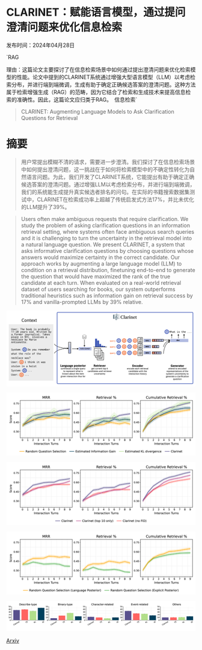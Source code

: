 # CLARINET：赋能语言模型，通过提问澄清问题来优化信息检索

发布时间：2024年04月28日

`RAG

理由：这篇论文主要探讨了在信息检索场景中如何通过提出澄清问题来优化检索模型的性能。论文中提到的CLARINET系统通过增强大型语言模型（LLM）以考虑检索分布，并进行端到端微调，生成有助于确定正确候选答案的澄清问题。这种方法属于检索增强生成（RAG）的范畴，因为它结合了检索和生成技术来提高信息检索的准确性。因此，这篇论文应归类于RAG。` `信息检索`

> CLARINET: Augmenting Language Models to Ask Clarification Questions for Retrieval

# 摘要

> 用户常提出模糊不清的请求，需要进一步澄清。我们探讨了在信息检索场景中如何提出澄清问题，这一挑战在于如何将检索模型中的不确定性转化为自然语言问题。为此，我们开发了CLARINET系统，它能提出有助于确定正确候选答案的澄清问题。通过增强LLM以考虑检索分布，并进行端到端微调，我们的系统能生成提升真实候选者排名的问句。在实际的书籍搜索数据集测试中，CLARINET在检索成功率上超越了传统启发式方法17%，并比未优化的LLM提升了39%。

> Users often make ambiguous requests that require clarification. We study the problem of asking clarification questions in an information retrieval setting, where systems often face ambiguous search queries and it is challenging to turn the uncertainty in the retrieval model into a natural language question. We present CLARINET, a system that asks informative clarification questions by choosing questions whose answers would maximize certainty in the correct candidate. Our approach works by augmenting a large language model (LLM) to condition on a retrieval distribution, finetuning end-to-end to generate the question that would have maximized the rank of the true candidate at each turn. When evaluated on a real-world retrieval dataset of users searching for books, our system outperforms traditional heuristics such as information gain on retrieval success by 17% and vanilla-prompted LLMs by 39% relative.

![CLARINET：赋能语言模型，通过提问澄清问题来优化信息检索](../../../paper_images/2405.15784/x1.png)

![CLARINET：赋能语言模型，通过提问澄清问题来优化信息检索](../../../paper_images/2405.15784/x2.png)

![CLARINET：赋能语言模型，通过提问澄清问题来优化信息检索](../../../paper_images/2405.15784/x3.png)

![CLARINET：赋能语言模型，通过提问澄清问题来优化信息检索](../../../paper_images/2405.15784/x4.png)

![CLARINET：赋能语言模型，通过提问澄清问题来优化信息检索](../../../paper_images/2405.15784/x5.png)

[Arxiv](https://arxiv.org/abs/2405.15784)